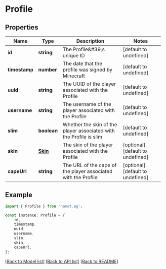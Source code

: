 # Profile


## Properties

Name | Type | Description | Notes
------------ | ------------- | ------------- | -------------
**id** | **string** | The Profile\&#39;s unique ID | [default to undefined]
**timestamp** | **number** | The date that the profile was signed by Minecraft | [default to undefined]
**uuid** | **string** | The UUID of the player associated with the Profile | [default to undefined]
**username** | **string** | The username of the player associated with the Profile | [default to undefined]
**slim** | **boolean** | Whether the skin of the player associated with the Profile is slim | [default to undefined]
**skin** | [**Skin**](Skin.md) | The skin of the player associated with the Profile | [optional] [default to undefined]
**capeUrl** | **string** | The URL of the cape of the player associated with the Profile | [optional] [default to undefined]

## Example

```typescript
import { Profile } from 'namet.ag';

const instance: Profile = {
    id,
    timestamp,
    uuid,
    username,
    slim,
    skin,
    capeUrl,
};
```

[[Back to Model list]](../README.md#documentation-for-models) [[Back to API list]](../README.md#documentation-for-api-endpoints) [[Back to README]](../README.md)
